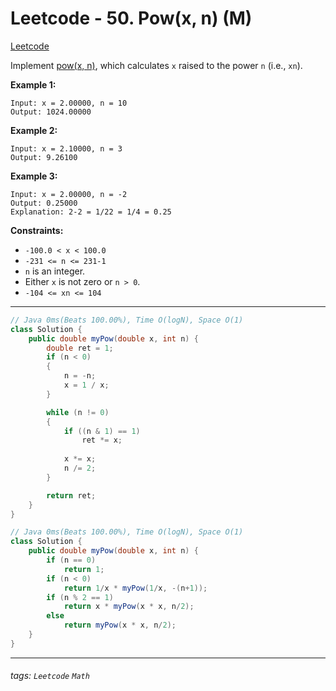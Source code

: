 # Leetcode - 50. Pow(x, n) (M)

[Leetcode](https://leetcode.com/problems/powx-n/)

Implement [pow(x, n)](http://www.cplusplus.com/reference/valarray/pow/), which calculates `x` raised to the power `n` (i.e., `xn`).

**Example 1:**
```
Input: x = 2.00000, n = 10
Output: 1024.00000
```
**Example 2:**
```
Input: x = 2.10000, n = 3
Output: 9.26100
```
**Example 3:**
```
Input: x = 2.00000, n = -2
Output: 0.25000
Explanation: 2-2 = 1/22 = 1/4 = 0.25
```
**Constraints:**

-   `-100.0 < x < 100.0`
-   `-231 <= n <= 231-1`
-   `n` is an integer.
-   Either `x` is not zero or `n > 0`.
-   `-104 <= xn <= 104`

---
```java
// Java 0ms(Beats 100.00%), Time O(logN), Space O(1)
class Solution {
    public double myPow(double x, int n) {
        double ret = 1;
        if (n < 0)
        {
            n = -n;
            x = 1 / x;
        }

        while (n != 0)
        {
            if ((n & 1) == 1)
                ret *= x;
            
            x *= x;
            n /= 2;
        }

        return ret;
    }
}
```


```java
// Java 0ms(Beats 100.00%), Time O(logN), Space O(1)
class Solution {
    public double myPow(double x, int n) {
        if (n == 0)
            return 1;
        if (n < 0)
            return 1/x * myPow(1/x, -(n+1));
        if (n % 2 == 1)
            return x * myPow(x * x, n/2);
        else
            return myPow(x * x, n/2);
    }
}
```
---


###### tags: `Leetcode` `Math`